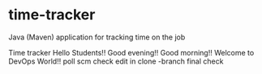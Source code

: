 # time-tracker
Java (Maven) application for tracking time on the job

Time tracker
Hello Students!!
Good evening!!
Good morning!!
Welcome to DevOps World!!
poll scm check
edit in clone -branch
final check
